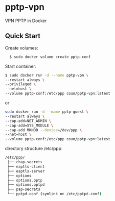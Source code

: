 # pptp-vpn
VPN PPTP in Docker
## Quick Start

Create volumes:
```bash
  $ sudo docker volume create pptp-conf
```
Start container:
```bash
$ sudo docker run -d --name pptp-vpn \
--restart always \
--privileged \
--net=host \
--volume pptp-conf:/etc/ppp coun/pptp-vpn:latest
```
or
```bash
sudo docker run -d --name pptp-guest \
--restart always \
--cap-add=NET_ADMIN \
--cap-add=SYS_MODULE \
--cap-add MKNOD --device=/dev/ppp \
--net=host \
--volume pptp-conf:/etc/ppp coun/pptp-vpn:latest
 ```
 
 directory structure /etc/ppp:
 ```bash
 /etc/ppp/
  ├── chap-secrets
  ├── eaptls-client
  ├── eaptls-server
  ├── options
  ├── options.pptp
  ├── options.pptpd
  ├── pap-secrets
  └── pptpd.conf (symlink on /etc/pptpd.conf)
  ```
